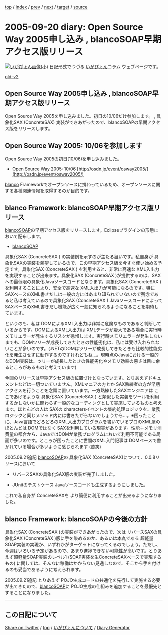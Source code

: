 [top](../index.html) 
 / [index](index.html) 
 / [prev](ig050918.html) 
 / [next](ig050922.html) 
 / [target](https://igapyon.github.io/diary/2005/ig050920.html) 
 / [source](https://github.com/igapyon/diary/blob/gh-pages/2005/ig050920.html.src.md) 

2005-09-20 diary: Open Source Way 2005申し込み , blancoSOAP早期アクセス版リリース
=====================================================================================================
[![いがぴょん画像(小)](https://igapyon.github.io/diary/images/iga200306s.jpg "いがぴょん")](https://igapyon.github.io/diary/memo/memoigapyon.html) 日記形式でつづる [いがぴょん](https://igapyon.github.io/diary/memo/memoigapyon.html)コラム ウェブページです。

[old-v2](ig050920-orig.html)

## Open Source Way 2005申し込み , blancoSOAP早期アクセス版リリース

Open Source Way 2005を申し込みました。初日の10/06だけ参加します。 , 具象化SAX (ConcreteSAX) 実装ができあがったので、blancoSOAPの早期アクセス版をリリースします。


## Open Source Way 2005: 10/06を参加します

Open Source Way 2005の初日(10/06)を申し込みました。

* Open Source Way 2005: 10/06
  [http://osdn.jp/event/osway2005/](http://osdn.jp/event/osway2005/)

[blanco](http://www.igapyon.jp/blanco/blanco.ja.html) Frameworkでオープンソースに携わっているため、オープンソースに関する各種関連情報を取得するのが目的です。

## blanco Framework: blancoSOAP早期アクセス版リリース

[blancoSOAP](http://www.igapyon.jp/blanco/blancosoap.html)の早期アクセス版をリリースします。Eclipseプラグインの形態において配布します。

* [blancoSOAP](http://www.igapyon.jp/blanco/blancosoap.html)

具象化SAX (ConcreteSAX ) の実装例を示すのが主たる狙いです。私自身が 具象化SAXの実装を熱望しているので、この早期アクセス版を今すぐ使い始める予定です。具象化SAX
(ConcreteSAX ) を利用すると、非常に高速な XML入出力を実現することが出来ます。具象化SAX (ConcreteSAX )が提供するのは、SAXへの最低限の具象化Javaソースコードとなります。具象化SAX
(ConcreteSAX )を利用することにより、安全で高速な XML入出力が可能になるのです。特に SAXベースのXML書きだしは一般の方にはあまり知られていないので残念であると私は考えているので具象化SAX (ConcreteSAX ) JavaソースコードによってSAXベースのXML書きだし機能が広く一般に知られるようになることを期待しています。

というのも、私は DOMによるXML入出力は非常に危険なものであると判断しているからです。DOMによるXML入出力は XMLデータが膨大である場合に実行時メモリエラーが発生するリスクが急増します。実行時メモリエラーが発生しないまでも、DOMツリーが成長してきたときの性能劣化は、私には受け入れられないことが多いのです。(.NETのDOMはツリーが成長してきたときも比較的性能劣化を発生させずに動作するのですけれどもね…。現時点のJavaにおける一般的なDOM実装は、ツリーが成長したときの性能劣化やメモリ効率の悪さは目に余るところがあるものと考えています)

今回のリリースは早期アクセス版の位置づけとなっています。とりあえずドキュメントなどは一切ついていません。XMLマニアの方とか SAX熟練者の方が早期アクセスを行うことを念頭に置いています。一方熟練したSAXエンジニアは ここであげるような 具象化SAX (ConcreteSAX ) と類似した実装をツールを利用するかしないかに関わらず一般的なコーディングとして実施しているものと考えます。ほとんどの人は
SAXの charactersイベントの集約処理ロジックを、業務ロジックと同じメソッド内には書きたがらないでしょうから…。※困ったことに、Java言語でどろどろのXML入出力プログラムを書いているプロのXML屋のほとんどは DOMではなく SAXを利用している現実があります。性能＋メモリ消費量の都合から、JavaではDOMが業務プログラムにおいて利用不可能である局面が多いのです。ところが困ったことに世間のXML入門記事は
DOMベースで書かれている場合が多いように感じられます (苦笑)

2005.09.21追記 [blancoSOAP](http://www.igapyon.jp/blanco/blancosoap.html)の 具象化SAX (ConcreteSAX)について、0.0.8リリースにおいて

* リバースSAXの具象化SAX版の実装が完了しました。
  
* JUnitのテストケース Javaソースコードも生成するようにしました。

これで私自身が ConcreteSAXを より簡便に利用することが出来るようになりました。

## blanco Framework: blancoSOAPの今後の方針

具象化SAX (ConcreteSAX )の実装ができあがったので、次は リバースSAXの具象化SAX (ConcreteSAX )版に手を染めるのか、あるいは本丸である 超軽量SOAP実装の実現か、いずれかがターゲットになってくるのでしょう。ただし、今週はいろいろ予定があるので、あまり進捗できない可能性が高いです。とりあえず超軽量SOAP実装のレベル1 (SOAP実装を生ConcreteSAXベースで実現するもの) に関しては、そんなに稼働はかからない見通しなので、そこから手を付けるのも妥当であるように考えられます。

2005.09.21追記 とりあえず POJO生成コードの共通化を先行して実施する必要が出てきたので、[blancoSOAP](http://www.igapyon.jp/blanco/blancosoap.html)に POJO生成の仕組みを追加することを最優先とすることになりました。

----------------------------------------------------------------------------------------------------

## この日記について

[Share on Twitter](https://twitter.com/intent/tweet?hashtags=igapyon%2Cdiary%2C%E3%81%84%E3%81%8C%E3%81%B4%E3%82%87%E3%82%93&text=Open+Source+Way+2005%E7%94%B3%E3%81%97%E8%BE%BC%E3%81%BF+%2C+blancoSOAP%E6%97%A9%E6%9C%9F%E3%82%A2%E3%82%AF%E3%82%BB%E3%82%B9%E7%89%88%E3%83%AA%E3%83%AA%E3%83%BC%E3%82%B9&url=https%3A%2F%2Figapyon.github.io%2Fdiary%2F2005%2Fig050920.html) / [top](../index.html) / [いがぴょんについて](https://igapyon.github.io/diary/memo/memoigapyon.html) / [Diary Generator](https://github.com/igapyon/igapyonv3)
